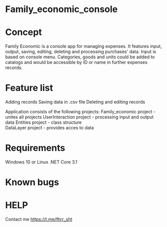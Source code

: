 # Family_economic_console
# Concept
Family Economic is a console app for managing expenses. It features input, output, saving, editing, deleting and processing purchases' data. Input is based on console menu. Categories, goods and units could be added to catalogs and would be accessible by ID or name in further expenses records.
# Feature list
Adding records
Saving data in .csv file
Deleting and editing records

Application consists of the following projects:
  Family_economic project - unites all projects
  UserInteraction project - processing input and output data
  Entities project - class structure  
  DataLayer project - provides acces to data
# Requirements
Windows 10 or Linux
.NET Core 3.1
# Known bugs
# HELP
Contact me https://t.me/fhrr_sht 
